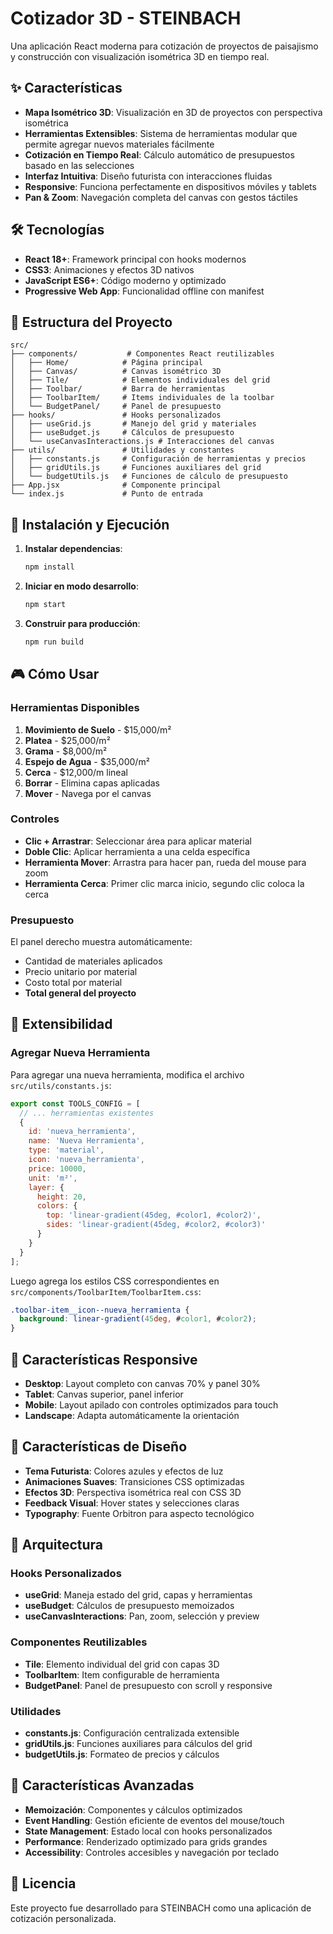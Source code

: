 # Cotizador 3D - STEINBACH

Una aplicación React moderna para cotización de proyectos de paisajismo y construcción con visualización isométrica 3D en tiempo real.

## ✨ Características

- **Mapa Isométrico 3D**: Visualización en 3D de proyectos con perspectiva isométrica
- **Herramientas Extensibles**: Sistema de herramientas modular que permite agregar nuevos materiales fácilmente
- **Cotización en Tiempo Real**: Cálculo automático de presupuestos basado en las selecciones
- **Interfaz Intuitiva**: Diseño futurista con interacciones fluidas
- **Responsive**: Funciona perfectamente en dispositivos móviles y tablets
- **Pan & Zoom**: Navegación completa del canvas con gestos táctiles

## 🛠️ Tecnologías

- **React 18+**: Framework principal con hooks modernos
- **CSS3**: Animaciones y efectos 3D nativos
- **JavaScript ES6+**: Código moderno y optimizado
- **Progressive Web App**: Funcionalidad offline con manifest

## 📁 Estructura del Proyecto

```
src/
├── components/           # Componentes React reutilizables
│   ├── Home/            # Página principal
│   ├── Canvas/          # Canvas isométrico 3D
│   ├── Tile/            # Elementos individuales del grid
│   ├── Toolbar/         # Barra de herramientas
│   ├── ToolbarItem/     # Items individuales de la toolbar
│   └── BudgetPanel/     # Panel de presupuesto
├── hooks/               # Hooks personalizados
│   ├── useGrid.js       # Manejo del grid y materiales
│   ├── useBudget.js     # Cálculos de presupuesto
│   └── useCanvasInteractions.js # Interacciones del canvas
├── utils/               # Utilidades y constantes
│   ├── constants.js     # Configuración de herramientas y precios
│   ├── gridUtils.js     # Funciones auxiliares del grid
│   └── budgetUtils.js   # Funciones de cálculo de presupuesto
├── App.jsx              # Componente principal
└── index.js             # Punto de entrada
```

## 🚀 Instalación y Ejecución

1. **Instalar dependencias**:
   ```bash
   npm install
   ```

2. **Iniciar en modo desarrollo**:
   ```bash
   npm start
   ```

3. **Construir para producción**:
   ```bash
   npm run build
   ```

## 🎮 Cómo Usar

### Herramientas Disponibles

1. **Movimiento de Suelo** - $15,000/m²
2. **Platea** - $25,000/m²
3. **Grama** - $8,000/m²
4. **Espejo de Agua** - $35,000/m²
5. **Cerca** - $12,000/m lineal
6. **Borrar** - Elimina capas aplicadas
7. **Mover** - Navega por el canvas

### Controles

- **Clic + Arrastrar**: Seleccionar área para aplicar material
- **Doble Clic**: Aplicar herramienta a una celda específica
- **Herramienta Mover**: Arrastra para hacer pan, rueda del mouse para zoom
- **Herramienta Cerca**: Primer clic marca inicio, segundo clic coloca la cerca

### Presupuesto

El panel derecho muestra automáticamente:
- Cantidad de materiales aplicados
- Precio unitario por material
- Costo total por material
- **Total general del proyecto**

## 🔧 Extensibilidad

### Agregar Nueva Herramienta

Para agregar una nueva herramienta, modifica el archivo `src/utils/constants.js`:

```javascript
export const TOOLS_CONFIG = [
  // ... herramientas existentes
  {
    id: 'nueva_herramienta',
    name: 'Nueva Herramienta',
    type: 'material',
    icon: 'nueva_herramienta',
    price: 10000,
    unit: 'm²',
    layer: {
      height: 20,
      colors: {
        top: 'linear-gradient(45deg, #color1, #color2)',
        sides: 'linear-gradient(45deg, #color2, #color3)'
      }
    }
  }
];
```

Luego agrega los estilos CSS correspondientes en `src/components/ToolbarItem/ToolbarItem.css`:

```css
.toolbar-item__icon--nueva_herramienta {
  background: linear-gradient(45deg, #color1, #color2);
}
```

## 📱 Características Responsive

- **Desktop**: Layout completo con canvas 70% y panel 30%
- **Tablet**: Canvas superior, panel inferior
- **Mobile**: Layout apilado con controles optimizados para touch
- **Landscape**: Adapta automáticamente la orientación

## 🎨 Características de Diseño

- **Tema Futurista**: Colores azules y efectos de luz
- **Animaciones Suaves**: Transiciones CSS optimizadas
- **Efectos 3D**: Perspectiva isométrica real con CSS 3D
- **Feedback Visual**: Hover states y selecciones claras
- **Typography**: Fuente Orbitron para aspecto tecnológico

## 🔄 Arquitectura

### Hooks Personalizados

- **useGrid**: Maneja estado del grid, capas y herramientas
- **useBudget**: Cálculos de presupuesto memoizados
- **useCanvasInteractions**: Pan, zoom, selección y preview

### Componentes Reutilizables

- **Tile**: Elemento individual del grid con capas 3D
- **ToolbarItem**: Item configurable de herramienta
- **BudgetPanel**: Panel de presupuesto con scroll y responsive

### Utilidades

- **constants.js**: Configuración centralizada extensible
- **gridUtils.js**: Funciones auxiliares para cálculos del grid
- **budgetUtils.js**: Formateo de precios y cálculos

## 🚀 Características Avanzadas

- **Memoización**: Componentes y cálculos optimizados
- **Event Handling**: Gestión eficiente de eventos del mouse/touch
- **State Management**: Estado local con hooks personalizados
- **Performance**: Renderizado optimizado para grids grandes
- **Accessibility**: Controles accesibles y navegación por teclado

## 📄 Licencia

Este proyecto fue desarrollado para STEINBACH como una aplicación de cotización personalizada.
